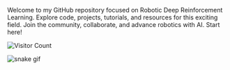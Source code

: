 Welcome to my GitHub repository focused on Robotic Deep Reinforcement Learning. Explore code, projects, tutorials, and resources for this exciting field. Join the community, collaborate, and advance robotics with AI. Start here!

![Visitor Count](https://visitor-badge.laobi.icu/badge?page_id=eather0056.eather0056)


![snake gif](https://github.com/eather0056/eather0056/blob/output/github-contribution-grid-snake.svg)
